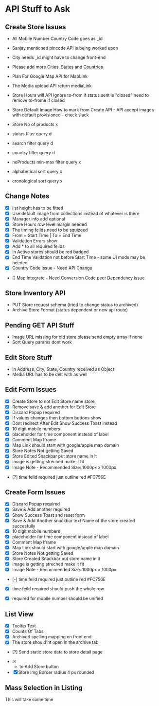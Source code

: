 # API Stuff to Ask

## Create Store Issues

- All Mobile Number Country Code goes as \_id
- Sanjay mentioned pincode API is being worked upon
- City needs \_id might have to change front-end
- Please add more Cities, States and Countries
- Plan For Google Map API for MapLink
- The Media upload API return mediaLink
- Store Hours will API Ignore to-from if status sent is "closed" need to remove to-frome if closed

- Store Default Image How to mark from Create API - API accept images with default provisioned - check slack
- Store No of products x

- status filter query d
- search filter query d
- country filter query d
- noProducts min-max filter query x

- alphabetical sort query x
- cronological sort query x

## Change Notes

- [x] list height has to be fitted
- [x] Use default image from collections instead of whatever is there
- [x] Manager info add optional
- [x] Store Hours row level margin needed
- [x] The timing feilds need to be squizeed
- [x] From = Start Time | To = End Time
- [x] Validation Errors show
- [x] Add \* to all required feilds
- [x] In Active stores should be red badged
- [x] End Time Validation not before Start Time - some UI mods may be needed
- [x] Country Code Issue - Need API Change
- [] Map Integrate - Need Conversion Code peer Dependency issue

## Store Inventory API

- PUT Store request schema (tried to change status to archived)
- Archive Store Format (status dependent or new api route)

## Pending GET API Stuff

- Image URL missing for old store please send empty array if none
- Sort Query params dont work

## Edit Store Stuff

- In Address, City, State, Country received as Object
- Media URL has to be delt with as well

## Edit Form Issues

- [x] Create Store to not Edit Store name store
- [x] Remove save & add another for Edit Store
- [x] Discard Popup required
- [x] If values changes then bottom buttons show
- [x] Dont redirect After Edit Show Success Toast instead
- [x] 10 digit mobile numbers
- [x] placeholder for time component instead of label
- [x] Comment Map Iframe
- [x] Map Link should start with google/apple map domain
- [x] Store Notes Not getting Saved
- [x] Store Edited Snackbar put store name in it
- [x] Image is getting streched make it fit
- [x] Image Note - Recommended Size: 1000px x 1000px
- [?] time feild required just outline red #FC756E

## Create Form Issues

- [x] Discard Popup required
- [x] Save & Add another required
- [x] Show Success Toast and reset form
- [x] Save & Add Another snackbar text Name of the store created succesfully
- [x] 10 digit mobile numbers
- [x] placeholder for time component instead of label
- [x] Comment Map Iframe
- [x] Map Link should start with google/apple map domain
- [x] Store Notes Not getting Saved
- [x] Store Created Snackbar put store name in it
- [x] Image is getting streched make it fit
- [x] Image Note - Recommended Size: 1000px x 1000px
- [-] time feild required just outline red #FC756E
- [x] time feild required should push the whole row
- [x] required for mobile number should be unified


## List View

- [x] Tooltip Text
- [x] Counts Of Tabs
- [x] Archived spelling mapping on front end
- [x] The store should'nt open in the archive tab
- [?] Send static store data to store detail page
- [x] + to Add Store button
- [x] Store Img Border radius 4 px rounded

## Mass Selection in Listing

This will take some time